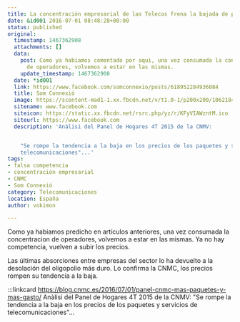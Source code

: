 ```yaml
---
title: La concentración empresarial de las Telecos frena la bajada de precios
date: &id001 2016-07-01 08:48:28+00:00
status: published
original:
  timestamp: 1467362908
  attachments: []
  data:
    post: Como ya habiamos comentado por aqui, una vez consumada la concentracion
      de operadores, volvemos a estar en las mismas.
    update_timestamp: 1467362908
  date: *id001
  link: https://www.facebook.com/somconnexio/posts/618952284936084
  title: Som Connexió
  image: https://scontent-mad1-1.xx.fbcdn.net/v/t1.0-1/p200x200/106218498_1626176967546939_9153508229483109504_n.jpg?_nc_cat=107&_nc_sid=dbb9e7&_nc_ohc=V-waARscdMQAX_eHp_L&_nc_ht=scontent-mad1-1.xx&_nc_tp=6&oh=09d8c7cdb8948fce21a478b86dea64ec&oe=5F564C5D
  sitename: www.facebook.com
  siteicon: https://static.xx.fbcdn.net/rsrc.php/yz/r/KFyVIAWzntM.ico
  siteurl: https://www.facebook.com
  description: 'Anàlisi del Panel de Hogares 4T 2015 de la CNMV:


    "Se rompe la tendencia a la baja en los precios de los paquetes y servicios de
    telecomunicaciones"...'
tags:
- falsa competencia
- concentración empresarial
- CNMC
- Som Connexió
category: Telecomunicaciones
location: España
author: vokimon

---
```

Como ya habiamos predicho en artículos anteriores,
una vez consumada la concentracion de operadores,
volvemos a estar en las mismas.
Ya no hay competencia, vuelven a subir los precios.

Las últimas absorciones entre empresas del sector
lo ha devuelto a la desolación del oligopolio más duro.
Lo confirma la CNMC, los precios rompen su tendencia a la baja.

:::linkcard https://blog.cnmc.es/2016/07/01/panel-cnmc-mas-paquetes-y-mas-gasto/
    Anàlisi del Panel de Hogares 4T 2015 de la CNMV:
	"Se rompe la tendencia a la baja en los precios de los paquetes
	y servicios de telecomunicaciones"...

